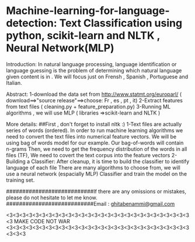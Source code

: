 # Machine-learning-for-language-detection: Text Classification using python, scikit-learn and NLTK  , Neural Network(MLP)

Introduction:
In natural language processing, language identification or language guessing is the problem of determining which
natural language given content is in . We will focus just on Frensh , Spanish , Portuguese and Italian.

Abstract:
1-download the data set from http://www.statmt.org/europarl/ ( download==>"source release"==>choose: Fr , es , pt , it)
2-Extract features from text files ( cleaning.py + feature_preparation.py)
3-Running ML algorithms , we will use MLP ( libraries =>scikit-learn and NLTK )

More details:
##First , don't forget to install nltk :)
1-Text files are actually series of words (ordered). In order to run machine learning algorithms we need to convert the text
files into numerical feature vectors. 
We will be using bag of words model for our example.
Our bag-of-words will contain n-grams 
Then, we need to get the frequency distribution of the words in all files (TF), We need to covert the text corpus into the feature vectors
2-Building a Classifier:
After cleanup, it is time to build the classifier to identify language of each file
There are many algorithms to choose from, we will use a neural network (espacially MLP) Classifier and train the model on the training set.




###########################If there are any omissions or mistakes, please do not hesitate to let me know.
###########################Email : ghitabenammi@gmail.com





<3<3<3<3<3<3<3<3<3<3<3<3<3<3<3<3<3<3<3<3<3<3<3<3<3<3<3<3<3 MAKE CODE NOT WAR <3<3<3<3<3<3<3<3<3<3<3<3<3<3<3<3<3<3<3<3<3<3<3<3<3<3<3<3<3<3<3
